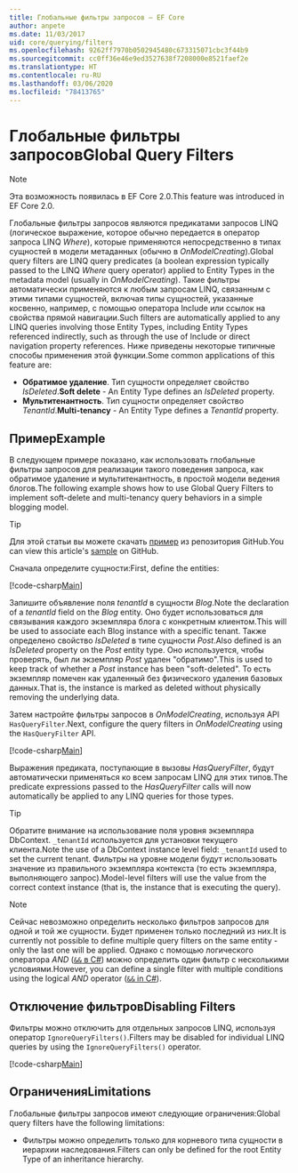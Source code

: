 ```yaml
---
title: Глобальные фильтры запросов — EF Core
author: anpete
ms.date: 11/03/2017
uid: core/querying/filters
ms.openlocfilehash: 9262ff7970b0502945480c673315071cbc3f44b9
ms.sourcegitcommit: cc0ff36e46e9ed3527638f7208000e8521faef2e
ms.translationtype: HT
ms.contentlocale: ru-RU
ms.lasthandoff: 03/06/2020
ms.locfileid: "78413765"
---
```

# <a name="global-query-filters"></a><span data-ttu-id="0578f-102">Глобальные фильтры запросов</span><span class="sxs-lookup"><span data-stu-id="0578f-102">Global Query Filters</span></span>

> [!NOTE]
> <span data-ttu-id="0578f-103">Эта возможность появилась в EF Core 2.0.</span><span class="sxs-lookup"><span data-stu-id="0578f-103">This feature was introduced in EF Core 2.0.</span></span>

<span data-ttu-id="0578f-104">Глобальные фильтры запросов являются предикатами запросов LINQ (логическое выражение, которое обычно передается в оператор запроса LINQ *Where*), которые применяются непосредственно в типах сущностей в модели метаданных (обычно в *OnModelCreating*).</span><span class="sxs-lookup"><span data-stu-id="0578f-104">Global query filters are LINQ query predicates (a boolean expression typically passed to the LINQ *Where* query operator) applied to Entity Types in the metadata model (usually in *OnModelCreating*).</span></span> <span data-ttu-id="0578f-105">Такие фильтры автоматически применяются к любым запросам LINQ, связанным с этими типами сущностей, включая типы сущностей, указанные косвенно, например, с помощью оператора Include или ссылок на свойства прямой навигации.</span><span class="sxs-lookup"><span data-stu-id="0578f-105">Such filters are automatically applied to any LINQ queries involving those Entity Types, including Entity Types referenced indirectly, such as through the use of Include or direct navigation property references.</span></span> <span data-ttu-id="0578f-106">Ниже приведены некоторые типичные способы применения этой функции.</span><span class="sxs-lookup"><span data-stu-id="0578f-106">Some common applications of this feature are:</span></span>

* <span data-ttu-id="0578f-107">**Обратимое удаление**. Тип сущности определяет свойство *IsDeleted*.</span><span class="sxs-lookup"><span data-stu-id="0578f-107">**Soft delete** - An Entity Type defines an *IsDeleted* property.</span></span>
* <span data-ttu-id="0578f-108">**Мультитенантность**. Тип сущности определяет свойство *TenantId*.</span><span class="sxs-lookup"><span data-stu-id="0578f-108">**Multi-tenancy** - An Entity Type defines a *TenantId* property.</span></span>

## <a name="example"></a><span data-ttu-id="0578f-109">Пример</span><span class="sxs-lookup"><span data-stu-id="0578f-109">Example</span></span>

<span data-ttu-id="0578f-110">В следующем примере показано, как использовать глобальные фильтры запросов для реализации такого поведения запроса, как обратимое удаление и мультитенантность, в простой модели ведения блогов.</span><span class="sxs-lookup"><span data-stu-id="0578f-110">The following example shows how to use Global Query Filters to implement soft-delete and multi-tenancy query behaviors in a simple blogging model.</span></span>

> [!TIP]
> <span data-ttu-id="0578f-111">Для этой статьи вы можете скачать [пример](https://github.com/dotnet/EntityFramework.Docs/tree/master/samples/core/QueryFilters) из репозитория GitHub.</span><span class="sxs-lookup"><span data-stu-id="0578f-111">You can view this article's [sample](https://github.com/dotnet/EntityFramework.Docs/tree/master/samples/core/QueryFilters) on GitHub.</span></span>

<span data-ttu-id="0578f-112">Сначала определите сущности:</span><span class="sxs-lookup"><span data-stu-id="0578f-112">First, define the entities:</span></span>

[!code-csharp[Main](../../../samples/core/QueryFilters/Program.cs#Entities)]

<span data-ttu-id="0578f-113">Запишите объявление поля _tenantId_ в сущности _Blog_.</span><span class="sxs-lookup"><span data-stu-id="0578f-113">Note the declaration of a _tenantId_ field on the _Blog_ entity.</span></span> <span data-ttu-id="0578f-114">Оно будет использоваться для связывания каждого экземпляра блога с конкретным клиентом.</span><span class="sxs-lookup"><span data-stu-id="0578f-114">This will be used to associate each Blog instance with a specific tenant.</span></span> <span data-ttu-id="0578f-115">Также определено свойство _IsDeleted_ в типе сущности _Post_.</span><span class="sxs-lookup"><span data-stu-id="0578f-115">Also defined is an _IsDeleted_ property on the _Post_ entity type.</span></span> <span data-ttu-id="0578f-116">Оно используется, чтобы проверять, был ли экземпляр _Post_ удален "обратимо".</span><span class="sxs-lookup"><span data-stu-id="0578f-116">This is used to keep track of whether a _Post_ instance has been "soft-deleted".</span></span> <span data-ttu-id="0578f-117">То есть экземпляр помечен как удаленный без физического удаления базовых данных.</span><span class="sxs-lookup"><span data-stu-id="0578f-117">That is, the instance is marked as deleted without physically removing the underlying data.</span></span>

<span data-ttu-id="0578f-118">Затем настройте фильтры запросов в _OnModelCreating_, используя API `HasQueryFilter`.</span><span class="sxs-lookup"><span data-stu-id="0578f-118">Next, configure the query filters in _OnModelCreating_ using the `HasQueryFilter` API.</span></span>

[!code-csharp[Main](../../../samples/core/QueryFilters/Program.cs#Configuration)]

<span data-ttu-id="0578f-119">Выражения предиката, поступающие в вызовы _HasQueryFilter_, будут автоматически применяться ко всем запросам LINQ для этих типов.</span><span class="sxs-lookup"><span data-stu-id="0578f-119">The predicate expressions passed to the _HasQueryFilter_ calls will now automatically be applied to any LINQ queries for those types.</span></span>

> [!TIP]
> <span data-ttu-id="0578f-120">Обратите внимание на использование поля уровня экземпляра DbContext. `_tenantId` используется для установки текущего клиента.</span><span class="sxs-lookup"><span data-stu-id="0578f-120">Note the use of a DbContext instance level field: `_tenantId` used to set the current tenant.</span></span> <span data-ttu-id="0578f-121">Фильтры на уровне модели будут использовать значение из правильного экземпляра контекста (то есть экземпляра, выполняющего запрос).</span><span class="sxs-lookup"><span data-stu-id="0578f-121">Model-level filters will use the value from the correct context instance (that is, the instance that is executing the query).</span></span>

> [!NOTE]
> <span data-ttu-id="0578f-122">Сейчас невозможно определить несколько фильтров запросов для одной и той же сущности. Будет применен только последний из них.</span><span class="sxs-lookup"><span data-stu-id="0578f-122">It is currently not possible to define multiple query filters on the same entity - only the last one will be applied.</span></span> <span data-ttu-id="0578f-123">Однако с помощью логического оператора _AND_ ([`&&` в C#](https://docs.microsoft.com/dotnet/csharp/language-reference/operators/boolean-logical-operators#conditional-logical-and-operator-)) можно определить один фильтр с несколькими условиями.</span><span class="sxs-lookup"><span data-stu-id="0578f-123">However, you can define a single filter with multiple conditions using the logical _AND_ operator ([`&&` in C#](https://docs.microsoft.com/dotnet/csharp/language-reference/operators/boolean-logical-operators#conditional-logical-and-operator-)).</span></span>

## <a name="disabling-filters"></a><span data-ttu-id="0578f-124">Отключение фильтров</span><span class="sxs-lookup"><span data-stu-id="0578f-124">Disabling Filters</span></span>

<span data-ttu-id="0578f-125">Фильтры можно отключить для отдельных запросов LINQ, используя оператор `IgnoreQueryFilters()`.</span><span class="sxs-lookup"><span data-stu-id="0578f-125">Filters may be disabled for individual LINQ queries by using the `IgnoreQueryFilters()` operator.</span></span>

[!code-csharp[Main](../../../samples/core/QueryFilters/Program.cs#IgnoreFilters)]

## <a name="limitations"></a><span data-ttu-id="0578f-126">Ограничения</span><span class="sxs-lookup"><span data-stu-id="0578f-126">Limitations</span></span>

<span data-ttu-id="0578f-127">Глобальные фильтры запросов имеют следующие ограничения:</span><span class="sxs-lookup"><span data-stu-id="0578f-127">Global query filters have the following limitations:</span></span>

* <span data-ttu-id="0578f-128">Фильтры можно определить только для корневого типа сущности в иерархии наследования.</span><span class="sxs-lookup"><span data-stu-id="0578f-128">Filters can only be defined for the root Entity Type of an inheritance hierarchy.</span></span>
